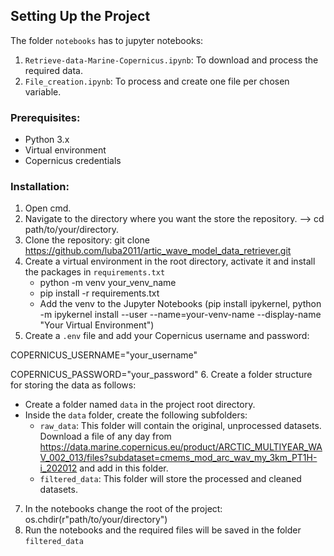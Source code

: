 ## Setting Up the Project
The folder `notebooks` has to jupyter notebooks:
1. `Retrieve-data-Marine-Copernicus.ipynb`: To download and process the required data.
2. `File_creation.ipynb`: To process and create one file per chosen variable.
### Prerequisites:
- Python 3.x
- Virtual environment
- Copernicus credentials

### Installation:
1. Open cmd.
2. Navigate to the directory where you want the store the repository. --> cd path/to/your/directory.
3. Clone the repository: git clone https://github.com/luba2011/artic_wave_model_data_retriever.git
4. Create a virtual environment in the root directory, activate it and install the packages in `requirements.txt`
   - python -m venv your_venv_name
   - pip install -r requirements.txt
   - Add the venv to the Jupyter Notebooks (pip install ipykernel, python -m ipykernel install --user --name=your-venv-name --display-name "Your Virtual Environment")
5. Create a `.env` file and add your Copernicus username and password:

COPERNICUS_USERNAME="your_username"

COPERNICUS_PASSWORD="your_password"
6. Create a folder structure for storing the data as follows:
- Create a folder named `data` in the project root directory.
- Inside the `data` folder, create the following subfolders:
   - `raw_data`: This folder will contain the original, unprocessed datasets. Download a file of any day from https://data.marine.copernicus.eu/product/ARCTIC_MULTIYEAR_WAV_002_013/files?subdataset=cmems_mod_arc_wav_my_3km_PT1H-i_202012 and add in this folder.
   - `filtered_data`: This folder will store the processed and cleaned datasets.
7. In the notebooks change the root of the project:
os.chdir(r"path/to/your/directory")
8. Run the notebooks and the required files will be saved in the folder `filtered_data`


